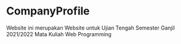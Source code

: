 # CompanyProfile
Website ini merupakan Website untuk Ujian Tengah Semester Ganjil 2021/2022 Mata Kuliah Web Programming
